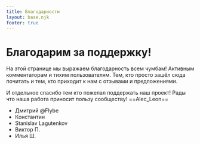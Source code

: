 ```yaml
---
title: Благодарности
layout: base.njk
footer: true
---
```


# Благодарим за поддержку!
На этой странице мы выражаем благодарность всем чумбам! Активным комментаторам и тихим пользователям. Тем, кто просто зашёл сюда почитать и тем, кто приходит к нам с отзывами и предложениями.

И отдельное спасибо тем кто пожелал поддержать наш проект! Рады что наша работа приносит пользу сообществу!  ==Alec_Leon==

- Дмитрий @Flybe
- Константин
- Stanislav Lagutenkov
- Виктор П.
- Илья Ш.

